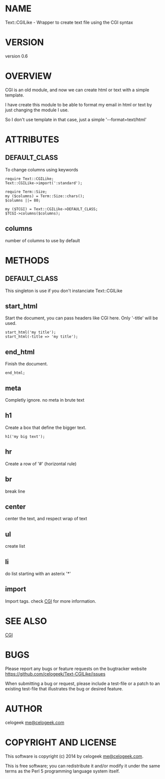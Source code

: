 # NAME

Text::CGILike - Wrapper to create text file using the CGI syntax

# VERSION

version 0.6

# OVERVIEW

CGI is an old module, and now we can create html or text with a simple template.

I have create this module to be able to format my email in html or text by just changing the module I use.

So I don't use template in that case, just a simple '--format=text/html'

# ATTRIBUTES

## DEFAULT\_CLASS

To change columns using keywords

    require Text::CGILike;
    Text::CGILike->import(':standard');

    require Term::Size;
    my ($columns) = Term::Size::chars();
    $columns ||= 80;

    my ($TCGI) = Text::CGILike->DEFAULT_CLASS;
    $TCGI->columns($columns);

## columns

number of columns to use by default

# METHODS

## DEFAULT\_CLASS

This singleton is use if you don't instanciate Text::CGILike

## start\_html

Start the document, you can pass headers like CGI here. Only '-title' will be used.

    start_html('my title');
    start_html(-title => 'my title');

## end\_html

Finish the document.

    end_html;

## meta

Completly ignore. no meta in brute text

## h1

Create a box that define the bigger text.

    h1('my big text');

## hr

Create a row of '\#' (horizontal rule)

## br

break line

## center

center the text, and respect wrap of text

## ul

create list

## li

do list starting with an asterix '\*'

## import

Import tags. check [CGI](https://metacpan.org/pod/CGI) for more information.

# SEE ALSO

[CGI](https://metacpan.org/pod/CGI)

# BUGS

Please report any bugs or feature requests on the bugtracker website
https://github.com/celogeek/Text-CGILike/issues

When submitting a bug or request, please include a test-file or a
patch to an existing test-file that illustrates the bug or desired
feature.

# AUTHOR

celogeek <me@celogeek.com>

# COPYRIGHT AND LICENSE

This software is copyright (c) 2014 by celogeek <me@celogeek.com>.

This is free software; you can redistribute it and/or modify it under
the same terms as the Perl 5 programming language system itself.
